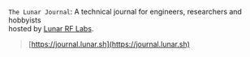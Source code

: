 `The Lunar Journal`: A technical journal for engineers, researchers and hobbyists <br>
hosted by [Lunar RF Labs](https://labs.lunar.sh).

> [https://journal.lunar.sh](https://journal.lunar.sh)
